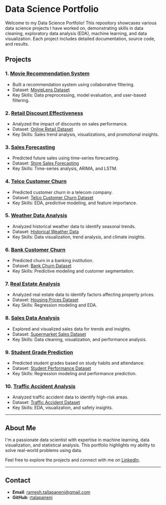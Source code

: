 # Data Science Portfolio

Welcome to my Data Science Portfolio! This repository showcases various data science projects I have worked on, demonstrating skills in data cleaning, exploratory data analysis (EDA), machine learning, and data visualization. Each project includes detailed documentation, source code, and results.

## Projects

### 1. [Movie Recommendation System](https://github.com/rtalapaneni/datascience_portfolio/tree/main/movie_recommendation_system)
   - Built a recommendation system using collaborative filtering.
   - Dataset: [MovieLens Dataset](https://www.kaggle.com/datasets/grouplens/movielens-20m-dataset)
   - Key Skills: Data preprocessing, model evaluation, and user-based filtering.

### 2. [Retail Discount Effectiveness](https://github.com/rtalapaneni/datascience_portfolio/tree/main/retail_discount_effectiveness)
   - Analyzed the impact of discounts on sales performance.
   - Dataset: [Online Retail Dataset](https://www.kaggle.com/datasets/heeraldedhia/groceries-dataset)
   - Key Skills: Sales trend analysis, visualizations, and promotional insights.

### 3. [Sales Forecasting](https://github.com/rtalapaneni/datascience_portfolio/tree/main/sales_forecasting)
   - Predicted future sales using time-series forecasting.
   - Dataset: [Store Sales Forecasting](https://www.kaggle.com/datasets/crawford/weekly-sales-transactions)
   - Key Skills: Time-series analysis, ARIMA, and LSTM.

### 4. [Telco Customer Churn](https://github.com/rtalapaneni/datascience_portfolio/tree/main/telco_customer_churn)
   - Predicted customer churn in a telecom company.
   - Dataset: [Telco Customer Churn Dataset](https://www.kaggle.com/datasets/blastchar/telco-customer-churn)
   - Key Skills: EDA, predictive modeling, and feature importance.

### 5. [Weather Data Analysis](https://github.com/rtalapaneni/datascience_portfolio/tree/main/weather_data_analysis)
   - Analyzed historical weather data to identify seasonal trends.
   - Dataset: [Historical Weather Data](https://www.kaggle.com/datasets/selfishgene/historical-hourly-weather-data)
   - Key Skills: Data visualization, trend analysis, and climate insights.

### 6. [Bank Customer Churn](https://github.com/rtalapaneni/datascience_portfolio/tree/main/bank_customer_churn)
   - Predicted churn in a banking institution.
   - Dataset: [Bank Churn Dataset](https://www.kaggle.com/datasets/shubhendra21/bank-churn)
   - Key Skills: Predictive modeling and customer segmentation.

### 7. [Real Estate Analysis](https://github.com/rtalapaneni/datascience_portfolio/tree/main/realestate_analysis)
   - Analyzed real estate data to identify factors affecting property prices.
   - Dataset: [Housing Prices Dataset](https://www.kaggle.com/c/house-prices-advanced-regression-techniques)
   - Key Skills: Regression modeling and EDA.

### 8. [Sales Data Analysis](https://github.com/rtalapaneni/datascience_portfolio/tree/main/sales_data_analysis)
   - Explored and visualized sales data for trends and insights.
   - Dataset: [Supermarket Sales Dataset](https://www.kaggle.com/datasets/aungpyaeap/supermarket-sales)
   - Key Skills: Data cleaning, visualization, and performance analysis.

### 9. [Student Grade Prediction](https://github.com/rtalapaneni/datascience_portfolio/tree/main/student_grade_prediction)
   - Predicted student grades based on study habits and attendance.
   - Dataset: [Student Performance Dataset](https://www.kaggle.com/datasets/spscientist/students-performance-in-exams)
   - Key Skills: Regression modeling and performance prediction.

### 10. [Traffic Accident Analysis](https://github.com/rtalapaneni/datascience_portfolio/tree/main/traffic_accident_analysis)
   - Analyzed traffic accident data to identify high-risk areas.
   - Dataset: [Traffic Accident Dataset](https://www.kaggle.com/datasets/sobhanmoosavi/us-accidents)
   - Key Skills: EDA, visualization, and safety insights.

---

## About Me
I'm a passionate data scientist with expertise in machine learning, data visualization, and statistical analysis. This portfolio highlights my ability to solve real-world problems using data.

Feel free to explore the projects and connect with me on [LinkedIn](https://www.linkedin.com/in/rtalapaneni/).

---

## Contact
- **Email**: ramesh.tallapaneni@gmail.com
- **GitHub**: [rtalapaneni](https://github.com/rtalapaneni)
